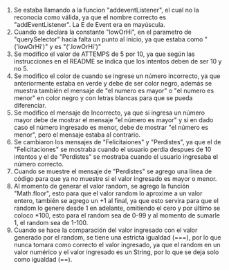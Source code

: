1. Se estaba llamando a la funcion "addeventListener", el cual no la reconocia como válida, ya que el nombre correcto es "addEventListener". La E de Event era en mayúscula.
2. Cuando se declara la constante "lowOrHi", en el parametro de "querySelector" hacia falta un punto al inicio, ya que estaba como "('lowOrHi')" y es "('.lowOrHi')"
3. Se modifico el valor de ATTEMPS de 5 por 10, ya que según las instrucciones en el README se indica que los intentos deben de ser 10 y no 5.
4. Se modifico el color de cuando se ingrese un número incorrecto, ya que anteriormente estaba en verde y debe de ser color negro, además se muestra también el mensaje de "el numero es mayor" o "el numero es menor" en color negro y con letras blancas para que se pueda diferenciar.
5. Se modifico el mensaje de Incorrecto, ya que si ingresa un número mayor debe de mostrar el mensaje "el número es mayor" y si en dado caso el número ingresado es menor, debe de mostrar "el número es menor", pero el mensaje estaba al contrario.
6. Se cambiaron los mensajes de "Felicitaiones" y "Perdistes", ya que el de "Felicitaciones" se mostraba cuando el usuario perdia despues de 10 intentos y el de "Perdistes" se mostraba cuando el usuario ingresaba el número correcto.
7. Cuando se muestre el mensaje de "Perdistes" se agrego una línea de código para que ya no muestre si el valor ingresado es mayor o menor.
8. Al momento de generar el valor random, se agrego la función "Math.floor", esto para que el valor random lo aproxime a un valor entero, también se agrego un +1 al final, ya que esto servira para que el random lo genere desde 1 en adelante, omitiendo el cero y por último se coloco *100, esto para el random sea de 0-99 y al momento de sumarle 1, el random sea de 1-100.
9. Cuando se hace la comparación del valor ingresado con el valor generado por el random, se tiene una estricta igualdad (===), por lo que nunca tomara como correcto el valor ingresado, ya que el random en un valor numérico y el valor ingresado es un String, por lo que se deja solo como igualdad (==).